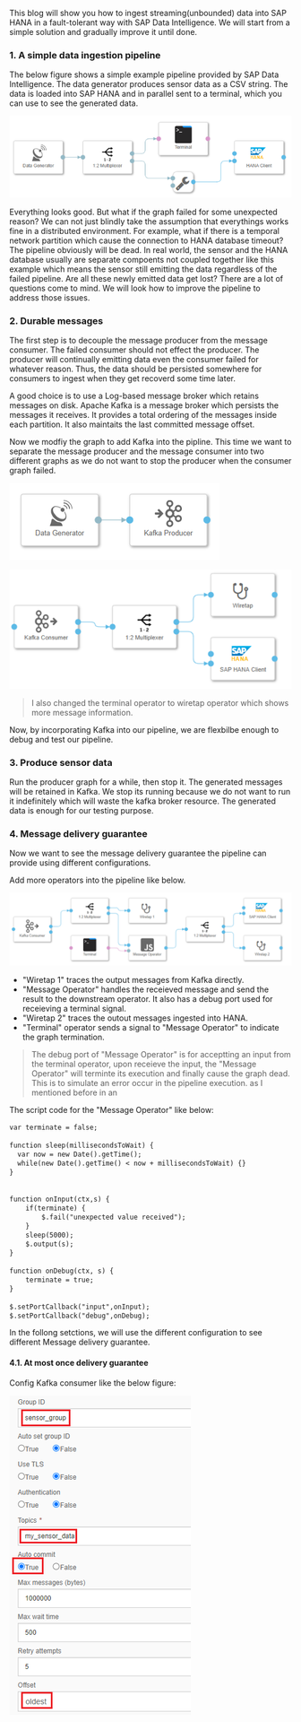 This blog will show you how to ingest streaming(unbounded) data into SAP HANA in a fault-tolerant way with SAP Data Intelligence. We will start from a simple solution and gradually improve it until done. 

### 1. A simple data ingestion pipeline
The below figure shows a simple example pipeline provided by SAP Data Intelligence. The data generator produces sensor data as a CSV string. The data is loaded into SAP HANA and in parallel sent to a terminal, which you can use to see the generated data.

![](images/simpleIngestion.png)

Everything looks good. But what if the graph failed for some unexpected reason? We can not just blindly take the assumption that everythings works fine in a distributed environment. For example, what if there is a temporal network partition which cause the connection to HANA database timeout? The pipeline obviously will be dead. In real world, the sensor and the HANA database usually are separate compoents not coupled together like this example which means the sensor still emitting the data regardless of the failed pipeline. Are all these newly emitted data get lost? There are a lot of questions come to mind. We will look how to improve the pipeline to address those issues.

### 2. Durable messages
The first step is to decouple the message producer from the message consumer. The failed consumer should not effect the producer. The producer will continually emitting data even the consumer failed for whatever reason. Thus, the data should be persisted somewhere for consumers to ingest when they get recoverd some time later.

A good choice is to use a Log-based message broker which retains messages on disk. Apache Kafka is a message broker which persists the messages it receives. It provides a total ordering of the messages inside each partition. It also maintaits the last committed message offset.

Now we modfiy the graph to add Kafka into the pipline. This time we want to separate the message producer and the message consumer into two different graphs as we do not want to stop the producer when the consumer graph failed.

![](images/producer.png)

![](images/consumer.png)

> I also changed the terminal operator to wiretap operator which shows more message information.

Now, by incorporating Kafka into our pipeline, we are flexbilbe enough to debug and test our pipeline.

### 3. Produce sensor data
Run the producer graph for a while, then stop it. The generated messages will be retained in Kafka. We stop its running because we do not want to run it indefinitely which will waste the kafka broker resource. The generated data is enough for our testing purpose. 

### 4. Message delivery guarantee
Now we want to see the message delivery guarantee the pipeline can provide using different configurations.

Add more operators into the pipeline like below.

![](images/consumer1.png)

- "Wiretap 1" traces the output messages from Kafka directly.
- "Message Operator" handles the receieved message and send the result to the downstream operator. It also has a debug port used for receieving a terminal signal.
- "Wiretap 2" traces the outout messages ingested into HANA.
- "Terminal" operator sends a signal to "Message Operator" to indicate the graph termination.

> The debug port of "Message Operator" is for acceptting an input from the terminal operator, upon receieve the input, the "Message Operator" will terminte its execution and finally cause the graph dead. This is to simulate an error occur in the pipeline execution. as I mentioned before in an   

The script code for the "Message Operator" like below:
```
var terminate = false;

function sleep(millisecondsToWait) {
  var now = new Date().getTime();
  while(new Date().getTime() < now + millisecondsToWait) {}
}


function onInput(ctx,s) {
    if(terminate) {
        $.fail("unexpected value received");
    }
    sleep(5000);
    $.output(s);
}

function onDebug(ctx, s) {
    terminate = true;
}

$.setPortCallback("input",onInput);
$.setPortCallback("debug",onDebug);
```

In the follong setctions, we will use the different configuration to see different Message delivery guarantee.

#### 4.1. At most once delivery guarantee
Config Kafka consumer like the below figure:

![](images/KafkaConsumerAtMostOnceConfig.png)